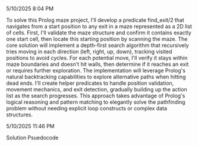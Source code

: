 5/10/2025 8:04 PM

To solve this Prolog maze project, I'll develop a predicate find_exit/2 that navigates from a start position to any exit in a maze represented as a 2D list of cells. First, I'll validate the maze structure and confirm it contains exactly one start cell, then locate this starting position by scanning the maze. The core solution will implement a depth-first search algorithm that recursively tries moving in each direction (left, right, up, down), tracking visited positions to avoid cycles. For each potential move, I'll verify it stays within maze boundaries and doesn't hit walls, then determine if it reaches an exit or requires further exploration. The implementation will leverage Prolog's natural backtracking capabilities to explore alternative paths when hitting dead ends. I'll create helper predicates to handle position validation, movement mechanics, and exit detection, gradually building up the action list as the search progresses. This approach takes advantage of Prolog's logical reasoning and pattern matching to elegantly solve the pathfinding problem without needing explicit loop constructs or complex data structures.


5/10/2025 11:46 PM

Solution Psuedocode